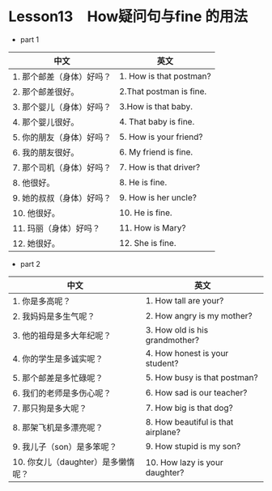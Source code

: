 # Lesson13　How疑问句与fine 的用法

- part 1

| 中文                      | 英文                    |
| ------------------------- | ----------------------- |
| 1. 那个邮差（身体）好吗？ | 1. How is that postman? |
| 2. 那个邮差很好。         | 2.That postman is fine. |
| 3. 那个婴儿（身体）好吗？ | 3.How is that baby.     |
| 4. 那个婴儿很好。         | 4. That baby is fine.   |
| 5. 你的朋友（身体）好吗？ | 5. How is your friend?  |
| 6. 我的朋友很好。         | 6. My friend is fine.   |
| 7. 那个司机（身体）好吗？ | 7. How is that driver?  |
| 8. 他很好。               | 8. He is fine.          |
| 9. 她的叔叔（身体）好吗？ | 9. How is her uncle?    |
| 10. 他很好。              | 10. He is fine.         |
| 11. 玛丽（身体）好吗？    | 11. How is Mary?        |
| 12. 她很好。              | 12. She is fine.        |

- part 2

| 中文                               | 英文                               |
| ---------------------------------- | ---------------------------------- |
| 1. 你是多高呢？                    | 1. How tall are your?              |
| 2. 我妈妈是多生气呢？              | 2. How angry is my mother?         |
| 3. 他的祖母是多大年纪呢？          | 3. How old is his grandmother?     |
| 4. 你的学生是多诚实呢？            | 4. How honest is your student?     |
| 5. 那个邮差是多忙碌呢？            | 5. How busy is that postman?       |
| 6. 我们的老师是多伤心呢？          | 6. How sad is our teacher?         |
| 7. 那只狗是多大呢？                | 7. How big is that dog?            |
| 8. 那架飞机是多漂亮呢？            | 8. How beautiful is that airplane? |
| 9. 我儿子（son）是多笨呢？         | 9. How stupid is my son?           |
| 10. 你女儿（daughter）是多懒惰呢？ | 10. How lazy is your daughter?     |
